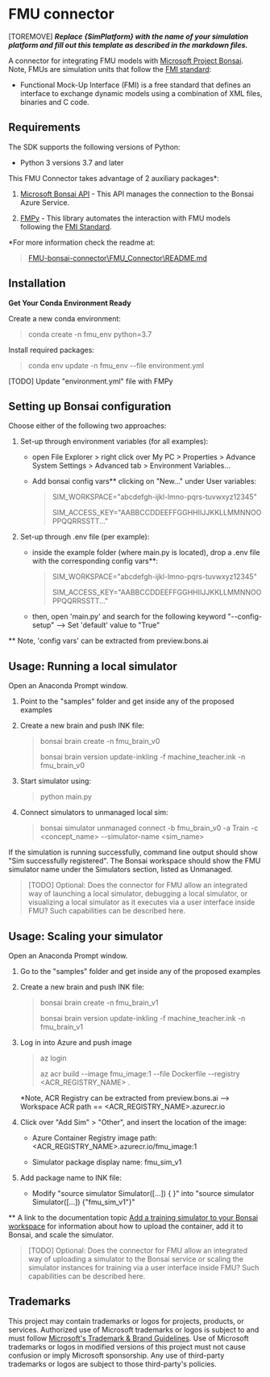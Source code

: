 # FMU connector

[TOREMOVE] ***Replace {SimPlatform} with the name of your simulation platform and fill out this template as described in the markdown files.***

A connector for integrating FMU models with [Microsoft Project Bonsai](https://azure.microsoft.com/en-us/services/project-bonsai/).
Note, FMUs are simulation units that follow the [FMI standard](https://fmi-standard.org/):

- Functional Mock-Up Interface (FMI) is a free standard that defines an interface to exchange dynamic models using a combination of XML files, binaries and C code.

## Requirements

The SDK supports the following versions of Python:

- Python 3 versions 3.7 and later

This FMU Connector takes advantage of 2 auxiliary packages*:

1. [Microsoft Bonsai API](https://github.com/microsoft/microsoft-bonsai-api) - This API manages the connection to the Bonsai Azure Service.

2. [FMPy](https://github.com/CATIA-Systems/FMPy) - This library automates the interaction with FMU models following the [FMI Standard](https://fmi-standard.org/).

*For more information check the readme at:
> [FMU-bonsai-connector\FMU_Connector\README.md](FMU_Connector\README.md)

## Installation

**Get Your Conda Environment Ready**

Create a new conda environment:

> conda create -n fmu_env python=3.7

Install required packages:

> conda env update -n fmu_env --file environment.yml

[TODO] Update "environment.yml" file with FMPy

## Setting up Bonsai configuration

Choose either of the following two approaches:

1. Set-up through environment variables (for all examples):

    - open File Explorer > right click over My PC > Properties > Advance System Settings > Advanced tab > Environment Variables...
    - Add bonsai config vars** clicking on "New..." under User variables:
    
      > SIM_WORKSPACE="abcdefgh-ijkl-lmno-pqrs-tuvwxyz12345"
      >
      > SIM_ACCESS_KEY="AABBCCDDEEFFGGHHIIJJKKLLMMNNOOPPQQRRSSTT..."

2. Set-up through .env file (per example):

    - inside the example folder (where main.py is located), drop a .env file with the corresponding config vars**:
    
      > SIM_WORKSPACE="abcdefgh-ijkl-lmno-pqrs-tuvwxyz12345"
      >
      > SIM_ACCESS_KEY="AABBCCDDEEFFGGHHIIJJKKLLMMNNOOPPQQRRSSTT..."

    - then, open 'main.py' and search for the following keyword "--config-setup"  -->  Set 'default' value to "True"

  ** Note, 'config vars' can be extracted from preview.bons.ai

## Usage: Running a local simulator

Open an Anaconda Prompt window.

1. Point to the "samples" folder and get inside any of the proposed examples

2. Create a new brain and push INK file:

    > bonsai brain create -n fmu_brain_v0
    > 
    > bonsai brain version update-inkling -f machine_teacher.ink -n fmu_brain_v0

3. Start simulator using:

    > python main.py

4. Connect simulators to unmanaged local sim:

    > bonsai simulator unmanaged connect -b fmu_brain_v0 -a Train -c <concept_name> --simulator-name <sim_name>


If the simulation is running successfully, command line output should show "Sim successfully registered".
The Bonsai workspace should show the FMU simulator name under the Simulators section, listed as Unmanaged.

> [TODO] Optional: Does the connector for FMU allow an integrated way of launching a local simulator, debugging a local simulator, or visualizing a local simulator as it executes via a user interface inside FMU? Such capabilities can be described here.

## Usage: Scaling your simulator

Open an Anaconda Prompt window.

1. Go to the "samples" folder and get inside any of the proposed examples

2. Create a new brain and push INK file:

    > bonsai brain create -n fmu_brain_v1
    > 
    > bonsai brain version update-inkling -f machine_teacher.ink -n fmu_brain_v1

3. Log in into Azure and push image

    > az login
    > 
    > az acr build --image fmu_image:1 --file Dockerfile --registry <ACR_REGISTRY_NAME> .

    *Note, ACR Registry can be extracted from preview.bons.ai --> Workspace ACR path == <ACR_REGISTRY_NAME>.azurecr.io

4. Click over "Add Sim" > "Other", and insert the location of the image:

    - Azure Container Registry image path:  <ACR_REGISTRY_NAME>.azurecr.io/fmu_image:1

    - Simulator package display name:  fmu_sim_v1

5. Add package name to INK file:

    - Modify "source simulator Simulator([...]) \{ }" into "source simulator Simulator([...]) {"fmu_sim_v1"}"


** A link to the documentation topic [Add a training simulator to your Bonsai workspace](https://docs.microsoft.com/en-us/bonsai/guides/add-simulator?tabs=add-cli%2Ctrain-inkling&pivots=sim-platform-other) for information about how to upload the container, add it to Bonsai, and scale the simulator.

> [TODO] Optional: Does the connector for FMU allow an integrated way of uploading a simulator to the Bonsai service or scaling the simulator instances for training via a user interface inside FMU? Such capabilities can be described here.

## Trademarks

This project may contain trademarks or logos for projects, products, or services. Authorized use of Microsoft 
trademarks or logos is subject to and must follow 
[Microsoft's Trademark & Brand Guidelines](https://www.microsoft.com/en-us/legal/intellectualproperty/trademarks/usage/general).
Use of Microsoft trademarks or logos in modified versions of this project must not cause confusion or imply Microsoft sponsorship.
Any use of third-party trademarks or logos are subject to those third-party's policies.
